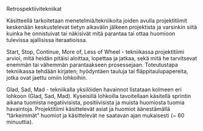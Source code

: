 Retrospektiivitekniikat

Käsitteellä tarkoitetaan menetelmiä/tekniikoita joiden avulla projektitiimit keskenään keskustelevat tietyn aikavälin jälkeen projektista ja varsinkin siitä kuinka he onnistuivat tai näkisivät mitä parantaa tai ottaa huomioon tulevissa ajallisissa iteraatioissa. 

Start, Stop, Continue, More of, Less of Wheel - tekniikassa projektitiimi arvioi, mitä heidän pitäisi aloittaa, lopettaa ja jatkaa, sekä mitä he tarvitsevat enemmän tai vähemmän parantaakseen prosessejaan. Toteutustapa tekniikassa tehdään kirjaten; hyödyntäen tauluja tai fläppitaulupapereita, jotka ovat jaettu omiin lohkoihin. 

Glad, Sad, Mad - tekniikalla yksilöiden havainnot listataan kolmeen eri lohkoon (Glad, Sad, Mad). Kyseisillä lohkoilla tavoitellaan käsitellä sprintin aikana tuomista negatiivisista, positiivisista ja muista huomiosta tuomia havaintoja.  Projektitiimi käsittelevät asiat ja huomiot äänestämällä “tärkeimmät” huomiot ja käsittelevät ne saatavan ajan mukaisesti (~ 60 minuuttia).